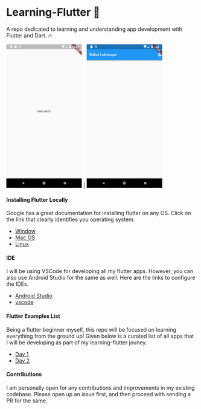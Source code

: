 # Learning-Flutter :rocket:

A repo dedicated to learning and understanding app development with Flutter and Dart. :fire:

<img src="./images/hello_world.png" height="380" width="200">  |  <img src="./images/Scaffold_1.png" height="380" width="200">

#### Installing Flutter Locally

Google has a great documentation for installing flutter on any OS. Click on the link that clearly identifies you operating system.

- [Window](https://flutter.io/setup-windows/)
- [Mac OS](https://flutter.io/setup-macos/)
- [Linux](https://flutter.io/setup-linux/)

#### IDE

I will be using VSCode for developing all my flutter apps. However, you can also use Android Studio for the same as well.
Here are the links to configure the IDEs.

- [Android Studio](https://flutter.io/get-started/editor/#androidstudio)
- [vscode](https://flutter.io/get-started/editor/#vscode)

#### Flutter Examples List

Being a flutter beginner myself, this repo will be focused on learning everything from the ground up!
Given below is a curated list of all apps that I will be developing as part of my learning-flutter jouney.

- [Day 1]('hello_world')
- [Day 2]('scaffold_sample_app')

#### Contributions

I am personally open for any contributions and improvements in my existing codebase.
Please open up an issue first, and then proceed with sending a PR for the same.
